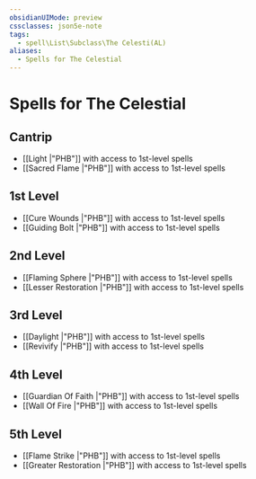 ```yaml
---
obsidianUIMode: preview
cssclasses: json5e-note
tags:
  - spell\List\Subclass\The Celesti(AL)
aliases:
  - Spells for The Celestial
---
```

# Spells for The Celestial

## Cantrip

- [[Light \|"PHB"]] with access to 1st-level spells
- [[Sacred Flame \|"PHB"]] with access to 1st-level spells

## 1st Level

- [[Cure Wounds \|"PHB"]] with access to 1st-level spells
- [[Guiding Bolt \|"PHB"]] with access to 1st-level spells

## 2nd Level

- [[Flaming Sphere \|"PHB"]] with access to 1st-level spells
- [[Lesser Restoration \|"PHB"]] with access to 1st-level spells

## 3rd Level

- [[Daylight \|"PHB"]] with access to 1st-level spells
- [[Revivify \|"PHB"]] with access to 1st-level spells

## 4th Level

- [[Guardian Of Faith \|"PHB"]] with access to 1st-level spells
- [[Wall Of Fire \|"PHB"]] with access to 1st-level spells

## 5th Level

- [[Flame Strike \|"PHB"]] with access to 1st-level spells
- [[Greater Restoration \|"PHB"]] with access to 1st-level spells
